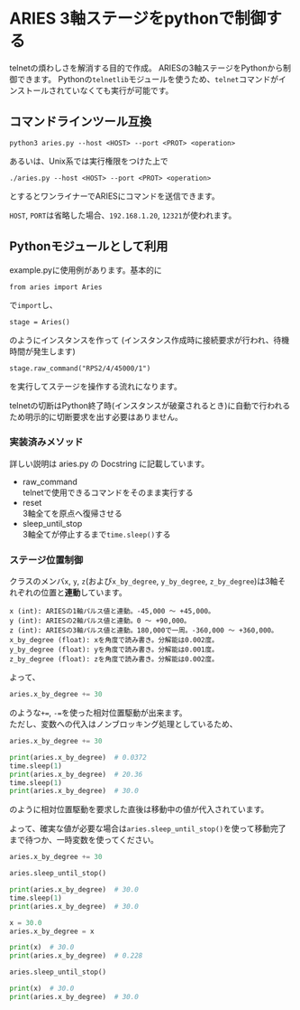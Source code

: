 # ARIES 3軸ステージをpythonで制御する
telnetの煩わしさを解消する目的で作成。
ARIESの3軸ステージをPythonから制御できます。
Pythonの`telnetlib`モジュールを使うため、`telnet`コマンドがインストールされていなくても実行が可能です。


## コマンドラインツール互換
```
python3 aries.py --host <HOST> --port <PROT> <operation>
```
あるいは、Unix系では実行権限をつけた上で
```
./aries.py --host <HOST> --port <PROT> <operation>
```
とするとワンライナーでARIESにコマンドを送信できます。

`HOST`, `PORT`は省略した場合、`192.168.1.20`, `12321`が使われます。


## Pythonモジュールとして利用
example.pyに使用例があります。基本的に
```
from aries import Aries
```
で`import`し、
```
stage = Aries()
```
のようにインスタンスを作って (インスタンス作成時に接続要求が行われ、待機時間が発生します)
```
stage.raw_command("RPS2/4/45000/1")
```
を実行してステージを操作する流れになります。

telnetの切断はPython終了時(インスタンスが破棄されるとき)に自動で行われるため明示的に切断要求を出す必要はありません。


### 実装済みメソッド
詳しい説明は aries.py の Docstring に記載しています。

- raw_command  
    telnetで使用できるコマンドをそのまま実行する
- reset  
    3軸全てを原点へ復帰させる
- sleep_until_stop  
    3軸全てが停止するまで`time.sleep()`する


### ステージ位置制御
クラスのメンバ`x`, `y`, `z`(および`x_by_degree`, `y_by_degree`, `z_by_degree`)は3軸それぞれの位置と**連動**しています。
```
x (int): ARIESの1軸パルス値と連動。-45,000 〜 +45,000。
y (int): ARIESの2軸パルス値と連動。0 〜 +90,000。
z (int): ARIESの3軸パルス値と連動。180,000で一周。-360,000 〜 +360,000。
x_by_degree (float): xを角度で読み書き。分解能は0.002度。
y_by_degree (float): yを角度で読み書き。分解能は0.001度。
z_by_degree (float): zを角度で読み書き。分解能は0.002度。
```
よって、
```python
aries.x_by_degree += 30
```
のような`+=`, `-=`を使った相対位置駆動が出来ます。  
ただし、変数への代入はノンブロッキング処理としているため、
```python
aries.x_by_degree += 30

print(aries.x_by_degree)  # 0.0372
time.sleep(1)
print(aries.x_by_degree)  # 20.36
time.sleep(1)
print(aries.x_by_degree)  # 30.0
```
のように相対位置駆動を要求した直後は移動中の値が代入されています。

よって、確実な値が必要な場合は`aries.sleep_until_stop()`を使って移動完了まで待つか、一時変数を使ってください。
```python
aries.x_by_degree += 30

aries.sleep_until_stop()

print(aries.x_by_degree)  # 30.0
time.sleep(1)
print(aries.x_by_degree)  # 30.0
```
```python
x = 30.0
aries.x_by_degree = x

print(x)  # 30.0
print(aries.x_by_degree)  # 0.228

aries.sleep_until_stop()

print(x)  # 30.0
print(aries.x_by_degree)  # 30.0
```
